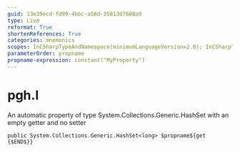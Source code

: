 ```yaml
---
guid: 13e39ecd-fd99-4bbc-a58d-35813d7608a9
type: Live
reformat: True
shortenReferences: True
categories: mnemonics
scopes: InCSharpTypeAndNamespace(minimumLanguageVersion=2.0); InCSharpTypeMember(minimumLanguageVersion=2.0)
parameterOrder: propname
propname-expression: constant("MyProperty")
---
```


# pgh.l

An automatic property of type System.Collections.Generic.HashSet<long> with an empty getter and no setter

```
public System.Collections.Generic.HashSet<long> $propname${get {$END$}}
```
